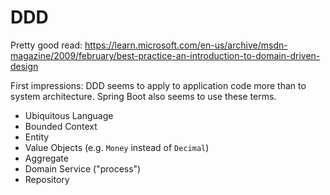 # DDD

Pretty good read: https://learn.microsoft.com/en-us/archive/msdn-magazine/2009/february/best-practice-an-introduction-to-domain-driven-design

First impressions: DDD seems to apply to application code more than to system architecture. Spring Boot also seems to use these terms.

* Ubiquitous Language
* Bounded Context
* Entity
* Value Objects (e.g. `Money` instead of `Decimal`)
* Aggregate
* Domain Service ("process")
* Repository